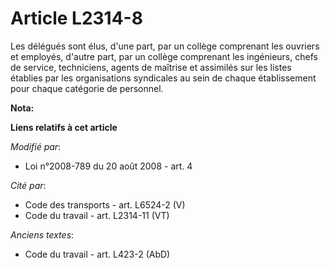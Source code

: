 # Article L2314-8

Les délégués sont élus, d'une part, par un collège comprenant les ouvriers et employés, d'autre part, par un collège
comprenant les ingénieurs, chefs de service, techniciens, agents de maîtrise et assimilés sur les listes établies par les
organisations syndicales au sein de chaque établissement pour chaque catégorie de personnel.

**Nota:**



**Liens relatifs à cet article**

_Modifié par_:

  - Loi n°2008-789 du 20 août 2008 - art. 4

_Cité par_:

  - Code des transports - art. L6524-2 (V)
  - Code du travail - art. L2314-11 (VT)

_Anciens textes_:

  - Code du travail - art. L423-2 (AbD)
